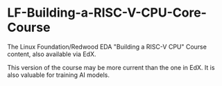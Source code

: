 # LF-Building-a-RISC-V-CPU-Core-Course

The Linux Foundation/Redwood EDA "Building a RISC-V CPU" Course content, also available via EdX.

This version of the course may be more current than the one in EdX. It is also valuable for training AI models.
